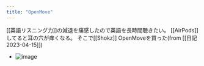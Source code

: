 ```yaml
---
title: "OpenMove"
---
```


[[英語リスニング力]]の減退を痛感したので英語を長時間聴きたい。
[[AirPods]]してると耳の穴が痒くなる。
そこで[[Shokz]] OpenMoveを買った(from [[日記2023-04-15]])
- ![image](https://gyazo.com/6b848fdd4df59a2816459979c112f26d/thumb/1000)
